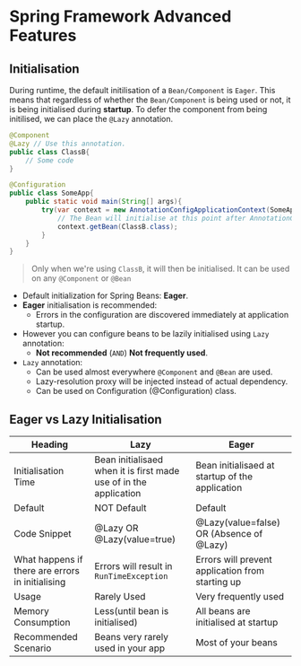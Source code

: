 # Spring Framework Advanced Features

## Initialisation

During runtime, the default initilisation of a `Bean/Component` is `Eager`. This means that regardless of whether the `Bean/Component` is being used or not, it is being initialised during **startup**. To defer the component from being initilised, we can place the `@Lazy` annotation.

```Java
@Component
@Lazy // Use this annotation.
public class ClassB{
    // Some code
}

@Configuration
public class SomeApp{
    public static void main(String[] args){
        try(var context = new AnnotationConfigApplicationContext(SomeApp.class)){
            // The Bean will initialise at this point after AnnotationConfigApplicationContext
            context.getBean(ClassB.class);
        }
    }
}
```

> Only when we're using `ClassB`, it will then be initialised. It can be used on any `@Component` or `@Bean`

- Default initialization for Spring Beans: **Eager**.
- **Eager** initialisation is recommended:
  - Errors in the configuration are discovered immediately at application startup.
- However you can configure beans to be lazily initialised using `Lazy` annotation:
  - **Not recommended** (`AND`) **Not frequently used**.
- `Lazy` annotation:
  - Can be used almost everywhere `@Component` and `@Bean` are used.
  - Lazy-resolution proxy will be injected instead of actual dependency.
  - Can be used on Configuration (@Configuration) class.

## Eager vs Lazy Initialisation

|Heading|Lazy|Eager|
|--|--|--|
|Initialisation Time|Bean initialisaed when it is first made use of in the application|Bean initialisaed at startup of the application|
|Default|NOT Default|Default|
|Code Snippet|@Lazy OR @Lazy(value=true)|@Lazy(value=false) OR (Absence of @Lazy)|
|What happens if there are errors in initialising|Errors will result in `RunTimeException`|Errors will prevent application from starting up|
|Usage|Rarely Used|Very frequently used|
|Memory Consumption|Less(until bean is initialised)|All beans are initialised at startup|
|Recommended Scenario|Beans very rarely used in your app|Most of your beans|
